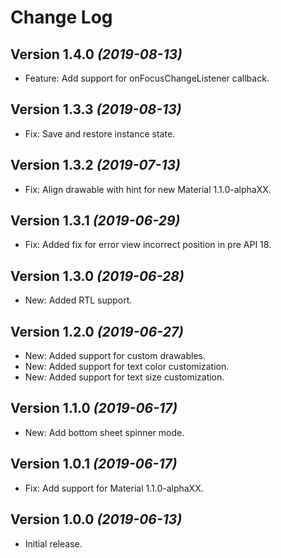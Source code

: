 Change Log
==========

Version 1.4.0 *(2019-08-13)*
----------------------------
* Feature: Add support for onFocusChangeListener callback.

Version 1.3.3 *(2019-08-13)*
----------------------------
* Fix: Save and restore instance state.

Version 1.3.2 *(2019-07-13)*
----------------------------
* Fix: Align drawable with hint for new Material 1.1.0-alphaXX.

Version 1.3.1 *(2019-06-29)*
----------------------------
* Fix: Added fix for error view incorrect position in pre API 18.

Version 1.3.0 *(2019-06-28)*
----------------------------
* New: Added RTL support.
 
Version 1.2.0 *(2019-06-27)*
----------------------------
* New: Added support for custom drawables.
* New: Added support for text color customization.
* New: Added support for text size customization.

Version 1.1.0 *(2019-06-17)*
----------------------------
* New: Add bottom sheet spinner mode.

Version 1.0.1 *(2019-06-17)*
----------------------------
* Fix: Add support for Material 1.1.0-alphaXX.

Version 1.0.0 *(2019-06-13)*
----------------------------
* Initial release.


